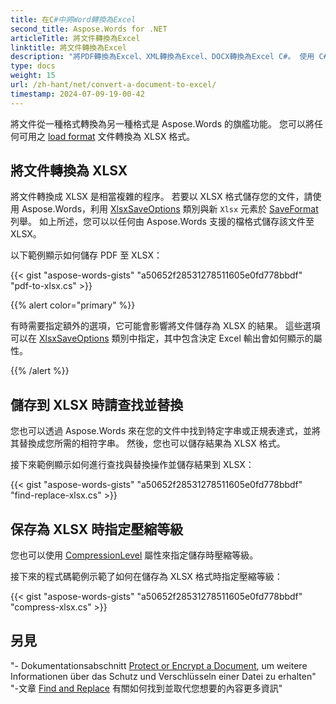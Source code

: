 ```yaml
---
title: 在C#中將Word轉換為Excel
second_title: Aspose.Words for .NET
articleTitle: 將文件轉換為Excel
linktitle: 將文件轉換為Excel
description: "將PDF轉換為Excel、XML轉換為Excel、DOCX轉換為Excel C#。 使用 C# 在各種格式中儲存文件到 XLSX。"
type: docs
weight: 15
url: /zh-hant/net/convert-a-document-to-excel/
timestamp: 2024-07-09-19-00-42
---
```


將文件從一種格式轉換為另一種格式是 Aspose.Words 的旗艦功能。 您可以將任何可用之 [load format](https://reference.aspose.com/words/net/aspose.words/loadformat/) 文件轉換為 XLSX 格式。

## 將文件轉換為 XLSX

將文件轉換成 XLSX 是相當複雜的程序。 若要以 XLSX 格式儲存您的文件，請使用 Aspose.Words，利用 [XlsxSaveOptions](https://reference.aspose.com/words/net/aspose.words.saving/xlsxsaveoptions/) 類別與新 `Xlsx` 元素於 [SaveFormat](https://reference.aspose.com/words/net/aspose.words/saveformat/) 列舉。 如上所述，您可以以任何由 Aspose.Words 支援的檔格式儲存該文件至 XLSX。

以下範例顯示如何儲存 PDF 至 XLSX：

{{< gist "aspose-words-gists" "a50652f28531278511605e0fd778bbdf" "pdf-to-xlsx.cs" >}}

{{% alert color="primary" %}}

有時需要指定額外的選項，它可能會影響將文件儲存為 XLSX 的結果。 這些選項可以在 [XlsxSaveOptions](https://reference.aspose.com/words/net/aspose.words.saving/xlsxsaveoptions/) 類別中指定，其中包含決定 Excel 輸出會如何顯示的屬性。

{{% /alert %}}

## 儲存到 XLSX 時請查找並替換

您也可以透過 Aspose.Words 來在您的文件中找到特定字串或正規表達式，並將其替換成您所需的相符字串。 然後，您也可以儲存結果為 XLSX 格式。

接下來範例顯示如何進行查找與替換操作並儲存結果到 XLSX：

{{< gist "aspose-words-gists" "a50652f28531278511605e0fd778bbdf" "find-replace-xlsx.cs" >}}

## 保存為 XLSX 時指定壓縮等級

您也可以使用 [CompressionLevel](https://reference.aspose.com/words/net/aspose.words.saving/xlsxsaveoptions/compressionlevel/) 屬性來指定儲存時壓縮等級。

接下來的程式碼範例示範了如何在儲存為 XLSX 格式時指定壓縮等級：

{{< gist "aspose-words-gists" "a50652f28531278511605e0fd778bbdf" "compress-xlsx.cs" >}}

## 另見

"- Dokumentationsabschnitt [Protect or Encrypt a Document](/words/net/protect-or-encrypt-a-document/), um weitere Informationen über das Schutz und Verschlüsseln einer Datei zu erhalten"
"-文章 [Find and Replace](/words/net/find-and-replace/) 有關如何找到並取代您想要的內容更多資訊"
